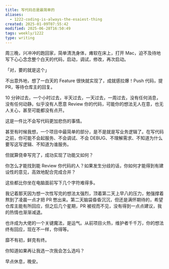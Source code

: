 ```yaml
---
title: 写代码总是最简单的
aliases:
  - 1222-coding-is-always-the-esaiest-thing
created: 2025-01-09T07:55:42
modified: 2025-06-28T16:50:49
tags: weekly/1222
type: writing
---
```


周三晚，兴冲冲的跑回家，简单清洗身体，瘫软在床上，打开 Mac，迫不及待地写下心心念念整个白天的代码，启动，调试，修改，再次启动。

「对，要的就是这个」

不出意外地，想了一白天的 Feature 很快就实现了，成就感拉爆！Push 代码，提 PR，等待仓库主的回复。

10 分钟过去，一个小时过去，半天过去，一天过去，一周过去，没有任何消息，没有任何动静。似乎没有人愿意 Review 你的代码，可能你的想法无人在意，也无人关心，甚至可能都没有点开。

这是一件比不会写代码更加悲伤的事情。

甚至有时候我想，一个项目中最简单的部分，是不是就是写业务逻辑了。在写代码之前，你可能不会起服务、不会调试、不会 DEBUG、不理解需求、不知道为什么要写这写逻辑、不知道为谁服务。

但就算侥幸写完了，成功实现了功能又如何？

你怎么才能找到能 Review 你代码的人？如果发生分歧的话，你如何才能得到有建设性的意见，高效地配合完成合并？

这些都比你坐在电脑面前写下几个字符难得多。

我记着那天因为想一次性写完的想法太强烈，顶着第二天上早八的压力，勉强撑着熬到了凌晨一点才把 PR 憋出来。第二天脑袋昏昏沉沉，但还是满怀期待的，希望仓库主能有所回应，但之后几个星期，PR 被视而不见，没有得到一点点建议，我的热情也渐渐减退。

也许成为大佬的一个关键魔法，是运气。从前项目火热，维护者千千万，你的想法终有回应，现在不一样，你得等。

靡不有初，鲜克有终。

你知道如果再让我选一次我会怎么选吗？

早点休息，晚安。
